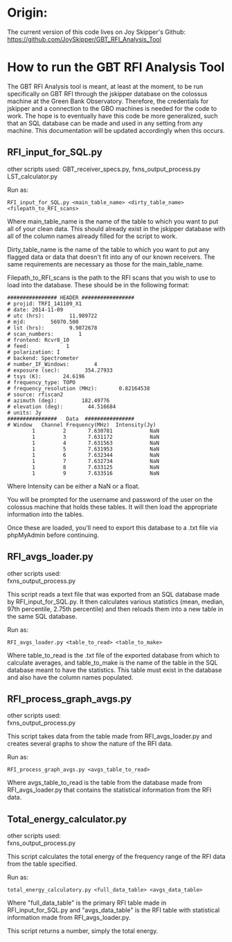 # Origin: 
The current version of this code lives on Joy Skipper's Github: 
https://github.com/JoySkipper/GBT_RFI_Analysis_Tool


# How to run the GBT RFI Analysis Tool

The GBT RFI Analysis tool is meant, at least at the moment, to be run specifically on GBT RFI through the jskipper database on the colossus machine at the Green Bank Observatory. Therefore, the credentials for jskipper and a connection to the GBO machines is needed for the code to work. The hope is to eventually have this code be more generalized, such that an SQL database can be made and used in any setting from any machine. This documentation will be updated accordingly when this occurs. 

## RFI_input_for_SQL.py

other scripts used: 
GBT_receiver_specs.py, 
fxns_output_process.py
LST_calculator.py 

Run as: 
```console
RFI_input_for_SQL.py <main_table_name> <dirty_table_name> <filepath_to_RFI_scans>
```

Where main_table_name is the name of the table to which you want to put all of your clean data. This should already exist in the jskipper database with all of the column names already filled for the script to work. 

Dirty_table_name is the name of the table to which you want to put any flagged data or data that doesn't fit into any of our known receivers. The same requirements are necessary as those for the main_table_name.

Filepath_to_RFI_scans is the path to the RFI scans that you wish to use to load into the database. These should be in the following format: 

  ```
  ################ HEADER #################
  # projid: TRFI_141109_X1
  # date: 2014-11-09
  # utc (hrs):        11.989722
  # mjd:        56970.500
  # lst (hrs):        9.9072678
  # scan_numbers:        1
  # frontend: Rcvr8_10
  # feed:            1
  # polarization: I
  # backend: Spectrometer
  # number_IF_Windows:        4
  # exposure (sec):        354.27933
  # tsys (K):       24.6196
  # frequency_type: TOPO
  # frequency_resolution (MHz):       0.82164538
  # source: rfiscan2
  # azimuth (deg):        182.49776
  # elevation (deg):        44.516684
  # units: Jy
  ################   Data  ################
  # Window   Channel Frequency(MHz)  Intensity(Jy)
          1         2       7.630781            NaN
          1         3       7.631172            NaN
          1         4       7.631563            NaN
          1         5       7.631953            NaN
          1         6       7.632344            NaN
          1         7       7.632734            NaN
          1         8       7.633125            NaN
          1         9       7.633516            NaN
  ```
Where Intensity can be either a NaN or a float.

You will be prompted for the username and password of the user on the colossus machine that holds these tables. It will then load the appropriate information into the tables. 

Once these are loaded, you'll need to export this database to a .txt file via phpMyAdmin before continuing. 

## RFI_avgs_loader.py 

other scripts used:  
fxns_output_process.py

This script reads a text file that was exported from an SQL database made by RFI_input_for_SQL.py. It then calculates various statistics (mean, median, 97th percentile, 2.75th percentile) and then reloads them into a new table in the same SQL database. 

Run as: 
```console
RFI_avgs_loader.py <table_to_read> <table_to_make> 
```
Where table_to_read is the .txt file of the exported database from which to calculate averages, and table_to_make is the name of the table in the SQL database meant to have the statistics. This table must exist in the database and also have the column names populated. 

## RFI_process_graph_avgs.py

other scripts used:  
fxns_output_process.py

This script takes data from the table made from RFI_avgs_loader.py and creates several graphs to show the nature of the RFI data. 

Run as: 
```console
RFI_process_graph_avgs.py <avgs_table_to_read>
```

Where avgs_table_to_read is the table from the database made from RFI_avgs_loader.py that contains the statistical information from the RFI data. 

## Total_energy_calculator.py 

other scripts used:  
fxns_output_process.py

This script calculates the total energy of the frequency range of the RFI data from the table specified. 

Run as: 
```console
total_energy_calculatory.py <full_data_table> <avgs_data_table>
```

Where "full_data_table" is the primary RFI table made in RFI_input_for_SQL.py and "avgs_data_table" is the RFI table with statistical information made from RFI_avgs_loader.py. 

This script returns a number, simply the total energy. 


